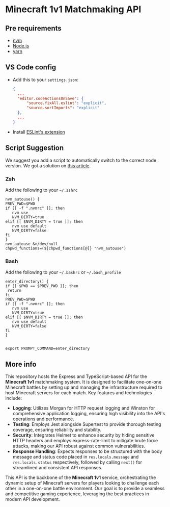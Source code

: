 # Minecraft 1v1 Matchmaking API

## Pre requirements

- [nvm](https://github.com/nvm-sh/nvm)
- [Node.js](https://nodejs.org/en)
- [yarn](https://yarnpkg.com/)

## VS Code config

- Add this to your `settings.json`:

  ```json
  {
    ...
    "editor.codeActionsOnSave": {
        "source.fixAll.eslint": "explicit",
        "source.sortImports": "explicit"
    },
    ...
  }
  ```

- Install [ESLint's extension](https://marketplace.visualstudio.com/items?itemName=dbaeumer)

## Script Suggestion

We suggest you add a script to automatically switch to the correct node version. We got a solution on [this article](https://javascript.plainenglish.io/nvm-on-steroids-auto-switch-nodejs-version-in-your-terminal-without-typing-the-nvm-use-command-3a49c4b5c6e0).

### Zsh

Add the following to your `~/.zshrc`

```
nvm_autouse() {
PREV_PWD=$PWD
if [[ -f ".nvmrc" ]]; then
   nvm use 
   NVM_DIRTY=true
elif [[ $NVM_DIRTY = true ]]; then
   nvm use default
   NVM_DIRTY=false
fi
}
nvm_autouse &>/dev/null
chpwd_functions=(${chpwd_functions[@]} "nvm_autouse")
```

### Bash

Add the following to your `~/.bashrc` or `~/.bash_profile`

```
enter_directory() {
if [[ $PWD == $PREV_PWD ]]; then
 return
fi
PREV_PWD=$PWD
if [[ -f ".nvmrc" ]]; then
   nvm use
   NVM_DIRTY=true
elif [[ $NVM_DIRTY = true ]]; then
   nvm use default
   NVM_DIRTY=false
fi
}


export PROMPT_COMMAND=enter_directory
```

## More info

This repository hosts the Express and TypeScript-based API for the **Minecraft 1v1** matchmaking system. It is designed to facilitate one-on-one Minecraft battles by setting up and managing the infrastructure required to host Minecraft servers for each match. Key features and technologies include:

- **Logging**: Utilizes Morgan for HTTP request logging and Winston for comprehensive application logging, ensuring high visibility into the API's operations and performance.
- **Testing**: Employs Jest alongside Supertest to provide thorough testing coverage, ensuring reliability and stability.
- **Security**: Integrates Helmet to enhance security by hiding sensitive HTTP headers and employs express-rate-limit to mitigate brute force attacks, making our API robust against common vulnerabilities.
- **Response Handling**: Expects responses to be structured with the body message and status code placed in `res.locals.message` and `res.locals.status` respectively, followed by calling `next()` for streamlined and consistent API responses.

This API is the backbone of the **Minecraft 1v1** service, orchestrating the dynamic setup of Minecraft servers for players looking to challenge each other in a one-on-one battle environment. Our goal is to provide a seamless and competitive gaming experience, leveraging the best practices in modern API development.
